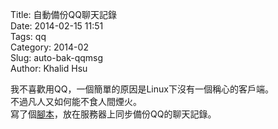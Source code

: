 Title: 自動備份QQ聊天記錄  
Date: 2014-02-15 11:51  
Tags: qq  
Category: 2014-02  
Slug:  auto-bak-qqmsg   
Author: Khalid Hsu  
  
  
我不喜歡用QQ，一個簡單的原因是Linux下沒有一個稱心的客戶端。  
不過凡人又如何能不食人間煙火。  
寫了個[腳本](https://github.com/khalidhsu/qqmsgbak )，放在服務器上同步備份QQ的聊天記錄。  
   
  
